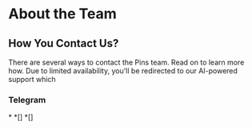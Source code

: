 # About the Team

## How You Contact Us?

There are several ways to contact the Pins team. Read on to learn more how. Due to limited availability, you'll be redirected to our AI-powered support which

### Telegram

*[]()
*[]
*[]
